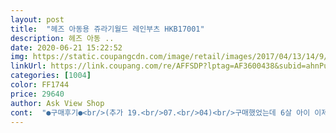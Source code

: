 ```yaml
---
layout: post 
title:  "헤즈 아동용 쥬라기월드 레인부츠 HKB17001" 
description: 헤즈 아동 ..
date: 2020-06-21 15:22:52 
img: https://static.coupangcdn.com/image/retail/images/2017/04/13/14/9/e32d9161-6d55-4691-ae75-edecd17cf1fd.jpg 
linkUrl: https://link.coupang.com/re/AFFSDP?lptag=AF3600438&subid=ahnPublicAsk&pageKey=18834814&itemId=75641411&vendorItemId=3126402566&traceid=V0-113-1b9cd6808b134a54 
categories: [1004] 
color: FF1744 
price: 29640 
author: Ask View Shop 
cont:  "●구매후기●<br/>(추가 19.<br/>07.<br/>04)<br/>구매했었는데 6살 아이 이제 이 정도는 괜찮을것 같네요.<br/><br/>깔창은 2개인데도 아이가 신기 힘들어해서 폭신한 깔창으로 바꿔줬더니, 헐렁거리지않고 잘 신어요.<br/> 입구가 커서 걷는 것이 여전히 엉거주춤하긴 하지만 적어도 벗겨지진 않아서 만족입니다.<br/><br/>못해서 신고 다닐때 무거울까봐 무게를 우선으로해서<br/>실측17센티 발볼 넓고 발등높은 49개월 남아용으로 샀는데 아주 좋네요.<br/>.<br/>혼자 신고 벗기도 잘해요... <br/>귀여워요<br/>아이들 물건인것 같아요.<br/> 요며칠 비가 와서 아이가<br/>안에 깔창도 있고 발볼이 넓은 아이들은 이 제품 아주 좋을것 같아요.<br/>크록스는 늘어나는 재질이 아니라<br/>역시 어차피 구매하려면 빨리 해야 되는게<br/>워낙에 장화를 좋아해서 비 안오는 날도ㅠ신으려고ㅠ합니다!!<br/>원래 신던 크록스 장화를 신었었는데 이제 딱 맞아서<br/>원래 있던 장화가 작아져서 구입했는데<br/>잘산것 같아요.<br/> 아! 나이키 운동화 180 딱 맞게 신는 아이<br/>좀 많이 크긴 하지만 발 빠지지 않구요 깔창 한개 더 깔아서 신기려구요.<br/><br/>좀 불편하다고 하더라구요.<br/>예전엔 실물로 비교해보지<br/>좀 빳빳한감이 있었는데 이건 말랑말랑 해서<br/>지난주에 폭우가 내렸을 때, 잘 신었어요.<br/> 지금은 3천 4백원 더 싸졌네요:)<br/>편하게 신을수 있어요.<br/> 로켓배송에 가격도 저렴하게<br/>평소 운동화 170신는데 170은 크고 160은 딱 맞는 사이즈라 고민했는데 26사이즈 하니까 적당하네요<br/>흠 없고 산뜻하니 예쁘구요.<br/><br/>(추가 19.<br/>07.<br/>04)<br/>구매했었는데 6살 아이 이제 이 정도는 괜찮을것 같네요.<br/><br/>깔창은 2개인데도 아이가 신기 힘들어해서 폭신한 깔창으로 바꿔줬더니, 헐렁거리지않고 잘 신어요.<br/> 입구가 커서 걷는 것이 여전히 엉거주춤하긴 하지만 적어도 벗겨지진 않아서 만족입니다.<br/><br/>못해서 신고 다닐때 무거울까봐 무게를 우선으로해서<br/>실측17센티 발볼 넓고 발등높은 49개월 남아용으로 샀는데 아주 좋네요.<br/>.<br/>혼자 신고 벗기도 잘해요... <br/>귀여워요<br/>아이들 물건인것 같아요.<br/> 요며칠 비가 와서 아이가<br/>안에 깔창도 있고 발볼이 넓은 아이들은 이 제품 아주 좋을것 같아요.<br/>크록스는 늘어나는 재질이 아니라<br/>역시 어차피 구매하려면 빨리 해야 되는게<br/>워낙에 장화를 좋아해서 비 안오는 날도ㅠ신으려고ㅠ합니다!!<br/>원래 신던 크록스 장화를 신었었는데 이제 딱 맞아서<br/>원래 있던 장화가 작아져서 구입했는데<br/>잘산것 같아요.<br/> 아! 나이키 운동화 180 딱 맞게 신는 아이<br/>좀 많이 크긴 하지만 발 빠지지 않구요 깔창 한개 더 깔아서 신기려구요.<br/><br/>좀 불편하다고 하더라구요.<br/>예전엔 실물로 비교해보지<br/>좀 빳빳한감이 있었는데 이건 말랑말랑 해서<br/>지난주에 폭우가 내렸을 때, 잘 신었어요.<br/> 지금은 3천 4백원 더 싸졌네요:)<br/>편하게 신을수 있어요.<br/> 로켓배송에 가격도 저렴하게<br/>평소 운동화 170신는데 170은 크고 160은 딱 맞는 사이즈라 고민했는데 26사이즈 하니까 적당하네요<br/>흠 없고 산뜻하니 예쁘구요.<br/><br/>" 
---
```

